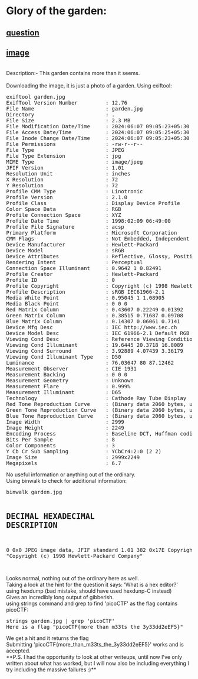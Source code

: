 # Glory of the garden:
## [question](https://play.picoctf.org/practice/challenge/44?category=4&page=1)
## [image](https://jupiter.challenges.picoctf.org/static/4153422e18d40363e7ffc7e15a108683/garden.jpg)
<br>
Description:- This garden contains more than it seems.<br>
<br>
Downloading the image, it is just a photo of a garden.
Using exiftool:
<pre>
exiftool garden.jpg
ExifTool Version Number         : 12.76
File Name                       : garden.jpg
Directory                       : .
File Size                       : 2.3 MB
File Modification Date/Time     : 2024:06:07 09:05:23+05:30
File Access Date/Time           : 2024:06:07 09:05:25+05:30
File Inode Change Date/Time     : 2024:06:07 09:05:23+05:30
File Permissions                : -rw-r--r--
File Type                       : JPEG
File Type Extension             : jpg
MIME Type                       : image/jpeg
JFIF Version                    : 1.01
Resolution Unit                 : inches
X Resolution                    : 72
Y Resolution                    : 72
Profile CMM Type                : Linotronic
Profile Version                 : 2.1.0
Profile Class                   : Display Device Profile
Color Space Data                : RGB
Profile Connection Space        : XYZ
Profile Date Time               : 1998:02:09 06:49:00
Profile File Signature          : acsp
Primary Platform                : Microsoft Corporation
CMM Flags                       : Not Embedded, Independent
Device Manufacturer             : Hewlett-Packard
Device Model                    : sRGB
Device Attributes               : Reflective, Glossy, Positive, Color
Rendering Intent                : Perceptual
Connection Space Illuminant     : 0.9642 1 0.82491
Profile Creator                 : Hewlett-Packard
Profile ID                      : 0
Profile Copyright               : Copyright (c) 1998 Hewlett-Packard Company
Profile Description             : sRGB IEC61966-2.1
Media White Point               : 0.95045 1 1.08905
Media Black Point               : 0 0 0
Red Matrix Column               : 0.43607 0.22249 0.01392
Green Matrix Column             : 0.38515 0.71687 0.09708
Blue Matrix Column              : 0.14307 0.06061 0.7141
Device Mfg Desc                 : IEC http://www.iec.ch
Device Model Desc               : IEC 61966-2.1 Default RGB colour space - sRGB
Viewing Cond Desc               : Reference Viewing Condition in IEC61966-2.1
Viewing Cond Illuminant         : 19.6445 20.3718 16.8089
Viewing Cond Surround           : 3.92889 4.07439 3.36179
Viewing Cond Illuminant Type    : D50
Luminance                       : 76.03647 80 87.12462
Measurement Observer            : CIE 1931
Measurement Backing             : 0 0 0
Measurement Geometry            : Unknown
Measurement Flare               : 0.999%
Measurement Illuminant          : D65
Technology                      : Cathode Ray Tube Display
Red Tone Reproduction Curve     : (Binary data 2060 bytes, use -b option to extract)
Green Tone Reproduction Curve   : (Binary data 2060 bytes, use -b option to extract)
Blue Tone Reproduction Curve    : (Binary data 2060 bytes, use -b option to extract)
Image Width                     : 2999
Image Height                    : 2249
Encoding Process                : Baseline DCT, Huffman coding
Bits Per Sample                 : 8
Color Components                : 3
Y Cb Cr Sub Sampling            : YCbCr4:2:0 (2 2)
Image Size                      : 2999x2249
Megapixels                      : 6.7
</pre>
No useful information or anything out of the ordinary.<br>
Using binwalk to check for additional information:
<pre>
binwalk garden.jpg

DECIMAL       HEXADECIMAL     DESCRIPTION
--------------------------------------------------------------------------------
0             0x0             JPEG image data, JFIF standard 1.01
382           0x17E           Copyright string: "Copyright (c) 1998 Hewlett-Packard Company"

</pre>
Looks normal, nothing out of the ordinary here as well.<br>
Taking a look at the hint for the question it says: 'What is a hex editor?'<br>
using hexdump (bad mistake, should have used hexdunp-C instead)<br>
Gives an incredibly long output of gibberish.<br>
using strings command and grep to find 'picoCTF' as the flag contains picoCTF:<br>
<pre>
strings garden.jpg | grep 'picoCTF'
Here is a flag "picoCTF{more_than_m33ts_the_3y33dd2eEF5}"
</pre>
We get a hit and it returns the flag<br>
Submitting 'picoCTF{more_than_m33ts_the_3y33dd2eEF5}' works and is accepted.<br>
**P.S. I had the opportunity to look at other writeups, until now I've only written about what has worked, but I will now also be including everything I try including the massive failures :)**

